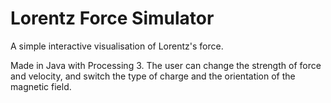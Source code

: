 # Lorentz Force Simulator

A simple interactive visualisation of Lorentz's force.

Made in Java with Processing 3. The user can change the strength of force and velocity, and switch the type of charge and the orientation of the magnetic field.
